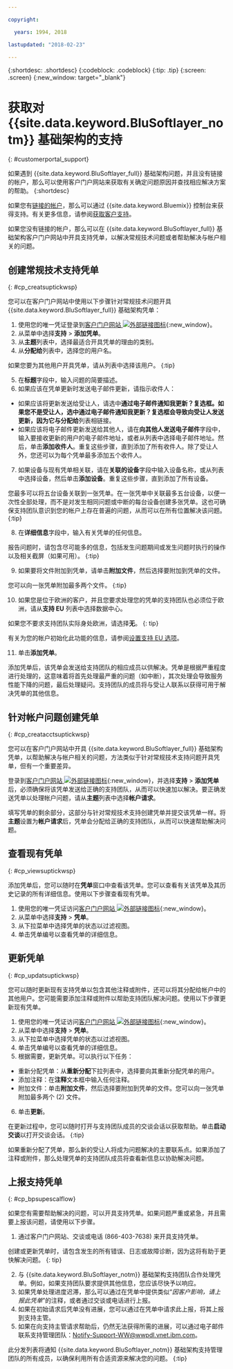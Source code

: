 ```yaml
---

copyright:

  years: 1994, 2018

lastupdated: "2018-02-23"

---
```


{:shortdesc: .shortdesc}
{:codeblock: .codeblock}
{:tip: .tip}
{:screen: .screen}
{:new_window: target="_blank"}


# 获取对 {{site.data.keyword.BluSoftlayer_notm}} 基础架构的支持
{: #customerportal_support}

如果遇到 {{site.data.keyword.BluSoftlayer_full}} 基础架构问题，并且没有链接的帐户，那么可以使用客户门户网站来获取有关确定问题原因并查找相应解决方案的帮助。
{:shortdesc}

如果您有[链接的帐户](/docs/account/softlayerlink.html#link_user_accounts)，那么可以通过 {{site.data.keyword.Bluemix}} 控制台来获得支持。有关更多信息，请参阅[获取客户支持](/docs/get-support/howtogetsupport.html)。


如果您没有链接的帐户，那么可以在 {{site.data.keyword.BluSoftlayer_full}} 基础架构客户门户网站中开具支持凭单，以解决常规技术问题或者帮助解决与帐户相关的问题。

## 创建常规技术支持凭单
{: #cp_creatsuptickwsp}

您可以在客户门户网站中使用以下步骤针对常规技术问题开具 {{site.data.keyword.BluSoftlayer_full}} 基础架构凭单：

1. 使用您的唯一凭证登录到[客户门户网站 ![外部链接图标](../icons/launch-glyph.svg)](https://control.softlayer.com/){:new_window}。
2. 从菜单中选择**支持** > **添加凭单**。
3. 从**主题**列表中，选择最适合开具凭单的理由的类别。
4. 从**分配给**列表中，选择您的用户名。<br/>

  如果您要为其他用户开具凭单，请从列表中选择该用户。
  {:tip}

5. 在**标题**字段中，输入问题的简要描述。
6. 如果应该在凭单更新时发送电子邮件更新，请指示收件人：
  * 如果应该将更新发送给受让人，请选中**通过电子邮件通知我更新？**复选框。如果您不是受让人，选中**通过电子邮件通知我更新？**复选框会导致向受让人发送更新，因为它与**分配给**列表相链接。
  * 如果应该将电子邮件更新发送给其他人，请在**向其他人发送电子邮件**字段中，输入要接收更新的用户的电子邮件地址，或者从列表中选择电子邮件地址。然后，单击**添加收件人**。重复这些步骤，直到添加了所有收件人。除了受让人外，您还可以为每个凭单最多添加五个收件人。
7. 如果设备与现有凭单相关联，请在**关联的设备**字段中输入设备名称，或从列表中选择设备，然后单击**添加设备**。重复这些步骤，直到添加了所有设备。

  您最多可以将五台设备关联到一张凭单。在一张凭单中关联最多五台设备，以便一次性全部处理，而不是对发生相同问题或中断的每台设备创建多张凭单。这也可确保支持团队意识到您的帐户上存在普遍的问题，从而可以在所有位置解决该问题。
{:tip}

8. 在**详细信息**字段中，输入有关凭单的任何信息。

  报告问题时，请包含尽可能多的信息，包括发生问题期间或发生问题时执行的操作以及相关截屏（如果可用）。
  {:tip}

9. 如果要将文件附加到凭单，请单击**附加文件**，然后选择要附加到凭单的文件。

  您可以向一张凭单附加最多两个文件。
  {:tip}

10. 如果您是位于欧洲的客户，并且您要求处理您的凭单的支持团队也必须位于欧洲，请从**支持 EU** 列表中选择数据中心。

  如果您不要求支持团队实际身处欧洲，请选择**无**。
  {: tip}

  有关为您的帐户初始化此功能的信息，请参阅[设置支持 EU 选项](/docs/customer-portal/cpmanuserprof.html#cp_seteusupported)。

11. 单击**添加凭单**。

添加凭单后，该凭单会发送给支持团队的相应成员以供解决。凭单是根据严重程度进行处理的，这意味着将首先处理最严重的问题（如中断），其次处理会导致服务性能下降的问题，最后处理疑问。支持团队的成员将与受让人联系以获得可用于解决凭单的其他信息。

## 针对帐户问题创建凭单
{: #cp_creatacctsuptickwsp}

您可以在客户门户网站中开具 {{site.data.keyword.BluSoftlayer_full}} 基础架构凭单，以帮助解决与帐户相关的问题，方法类似于针对常规技术支持问题开具凭单，但有一个重要差异。  

登录到[客户门户网站 ![外部链接图标](../icons/launch-glyph.svg)](https://control.softlayer.com/){:new_window}，并选择**支持** > **添加凭单**后，必须确保将该凭单发送给正确的支持团队，从而可以快速加以解决。要正确发送凭单以处理帐户问题，请从**主题**列表中选择**帐户请求**。

填写凭单的剩余部分，这部分与针对常规技术支持创建凭单并提交该凭单一样。将**主题**设置为**帐户请求**后，凭单会分配给正确的支持团队，从而可以快速帮助解决问题。

## 查看现有凭单
{: #cp_viewsuptickwsp}

添加凭单后，您可以随时在**凭单**窗口中查看该凭单。您可以查看有关该凭单及其历史记录的所有详细信息。使用以下步骤查看现有凭单。

1. 使用您的唯一凭证访问[客户门户网站 ![外部链接图标](../icons/launch-glyph.svg)](https://control.softlayer.com/){:new_window}。
2. 从菜单中选择**支持** > **凭单**。
3. 从下拉菜单中选择凭单的状态以过滤视图。
4. 单击凭单编号以查看凭单的详细信息。

## 更新凭单
{: #cp_updatsuptickwsp}

您可以随时更新现有支持凭单以包含其他注释或附件，还可以将其分配给帐户中的其他用户。您可能需要添加注释或附件以帮助支持团队解决问题。使用以下步骤更新现有凭单。

1. 使用您的唯一凭证访问[客户门户网站 ![外部链接图标](../icons/launch-glyph.svg)](https://control.softlayer.com/){:new_window}。
2. 从菜单中选择**支持** > **凭单**。
3. 从下拉菜单中选择凭单的状态以过滤视图。
4. 单击凭单编号以查看凭单的详细信息。
5. 根据需要，更新凭单。可以执行以下任务：
  * 重新分配凭单：从**重新分配**下拉列表中，选择要向其重新分配凭单的用户。   
  * 添加注释：在**注释**文本框中输入任何注释。
  * 附加文件：单击**附加文件**，然后选择要附加到凭单的文件。您可以向一张凭单附加最多两个 (2) 文件。
6. 单击**更新**。

  在更新过程中，您可以随时打开与支持团队成员的交谈会话以获取帮助。单击**启动交谈**以打开交谈会话。
  {:tip}

如果重新分配了凭单，那么新的受让人将成为问题解决的主要联系点。如果添加了注释或附件，那么处理凭单的支持团队成员将查看新信息以协助解决问题。

## 上报支持凭单
{: #cp_bpsupescalflow}

如果您有需要帮助解决的问题，可以开具支持凭单。如果问题严重或紧急，并且需要上报该问题，请使用以下步骤。

1. 通过客户门户网站、交谈或电话 (866-403-7638) 来开具支持凭单。

  创建或更新凭单时，请包含发生的所有错误、日志或故障诊断，因为这将有助于更快解决问题。
  {: tip}

2. 与 {{site.data.keyword.BluSoftlayer_notm}} 基础架构支持团队合作处理凭单。例如，如果支持团队要求提供其他信息，您应该尽快予以响应。
3. 如果凭单处理进度迟滞，那么可以通过在凭单中提供类似“*因客户影响，请上报此凭单*”的注释，或者通过交谈或电话进行上报。
4. 如果在初始请求后凭单没有进展，您可以通过在凭单中请求此上报，将其上报到支持主管。
5. 如果在向支持主管请求帮助后，仍然无法获得所需的进展，可以通过电子邮件联系支持管理团队：Notify-Support-WW@wwpdl.vnet.ibm.com。

此分发列表将通知 {{site.data.keyword.BluSoftlayer_notm}} 基础架构支持管理团队的所有成员，以确保利用所有合适资源来解决您的问题。
{:tip}
